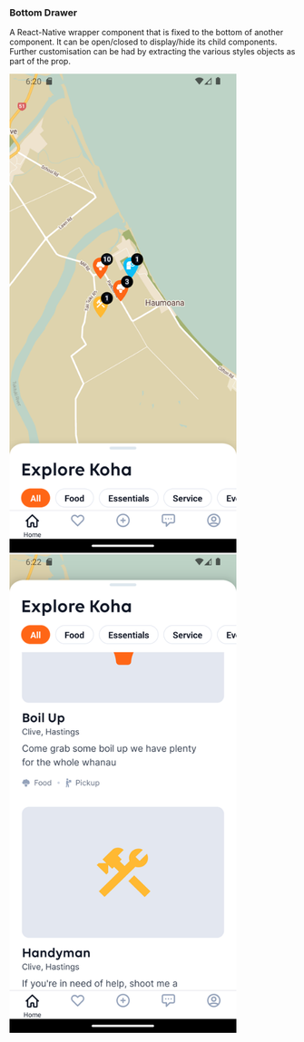 ### Bottom Drawer
A React-Native wrapper component that is fixed to the bottom of another component.
It can be open/closed to display/hide its child components. Further customisation can
be had by extracting the various styles objects as part of the prop.

<img src='../assets/drawer-close.png' alt='bottom drawer close' width="400">
<img src='../assets/drawer-open.png' alt='bottom drawer open' width="400">